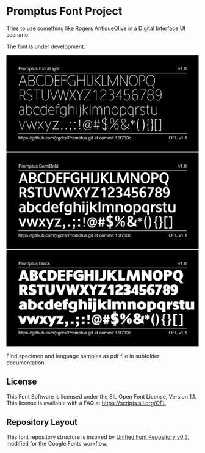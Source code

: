 # Promptus Font Project

Tries to use something like Rogers AntiqueOlive in a Digital Interface UI scenario.

The font is under development.

![Sample Image](documentation/image-ExtraLight.png)
![Sample Image](documentation/image-Semibold.png)
![Sample Image](documentation/image-Black.png)

Find specimen and language samples as pdf file in subfolder documentation.

## License

This Font Software is licensed under the SIL Open Font License, Version 1.1.
This license is available with a FAQ at
https://scripts.sil.org/OFL


## Repository Layout

This font repository structure is inspired by [Unified Font Repository v0.3](https://github.com/unified-font-repository/Unified-Font-Repository), modified for the Google Fonts workflow.
